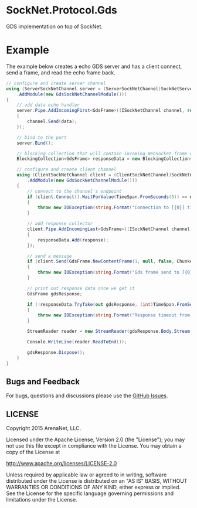 SockNet.Protocol.Gds
=====
GDS implementation on top of SockNet.

Example
==========
The example below creates a echo GDS server and has a client connect, send a frame, and read the echo frame back.

```csharp
// configure and create server channel
using (ServerSockNetChannel server = (ServerSockNetChannel)SockNetServer.Create(new IPEndPoint(IPAddress.Any, 0))
    .AddModule(new GdsSockNetChannelModule()))
{
    // add data echo handler
    server.Pipe.AddIncomingFirst<GdsFrame>((ISockNetChannel channel, ref GdsFrame data) =>
    {
        channel.Send(data);
    });

    // bind to the port
    server.Bind();

    // blocking collection that will contain incoming WebSocket frame data
    BlockingCollection<GdsFrame> responseData = new BlockingCollection<GdsFrame>();

    // configure and create client channel
    using (ClientSockNetChannel client = (ClientSockNetChannel)SockNetClient.Create(new IPEndPoint(IPAddress.Parse("127.0.0.1"), server.LocalEndpoint.Port))
        .AddModule(new GdsSockNetChannelModule()))
    {
        // connect to the channel's endpoint
        if (client.Connect().WaitForValue(TimeSpan.FromSeconds(5)) == null)
        {
            throw new IOException(string.Format("Connection to [{0}] timed out.", client.RemoteEndpoint));
        }

        // add response collector
        client.Pipe.AddIncomingLast<GdsFrame>((ISockNetChannel channel, ref GdsFrame response) =>
        {
            responseData.Add(response);
        });

        // send a message
        if (client.Send(GdsFrame.NewContentFrame(1, null, false, ChunkedBuffer.Wrap("Y u no echo?", Encoding.UTF8), true)).WaitForValue(TimeSpan.FromSeconds(5)) == null)
        {
            throw new IOException(string.Format("Gds frame send to [{0}] timed out.", client.RemoteEndpoint));
        }

        // print out response data once we get it
        GdsFrame gdsResponse;

        if (!responseData.TryTake(out gdsResponse, (int)TimeSpan.FromSeconds(5).TotalMilliseconds))
        {
            throw new IOException(string.Format("Response timeout from [{0}].", client.RemoteEndpoint));
        }

        StreamReader reader = new StreamReader(gdsResponse.Body.Stream, Encoding.UTF8);

        Console.WriteLine(reader.ReadToEnd());

        gdsResponse.Dispose();
    }
}
```

## Bugs and Feedback

For bugs, questions and discussions please use the [GitHub Issues](https://github.com/ArenaNet/SockNet/issues).

## LICENSE

Copyright 2015 ArenaNet, LLC.

Licensed under the Apache License, Version 2.0 (the "License");
you may not use this file except in compliance with the License.
You may obtain a copy of the License at

<http://www.apache.org/licenses/LICENSE-2.0>

Unless required by applicable law or agreed to in writing, software
distributed under the License is distributed on an "AS IS" BASIS,
WITHOUT WARRANTIES OR CONDITIONS OF ANY KIND, either express or implied.
See the License for the specific language governing permissions and
limitations under the License.
